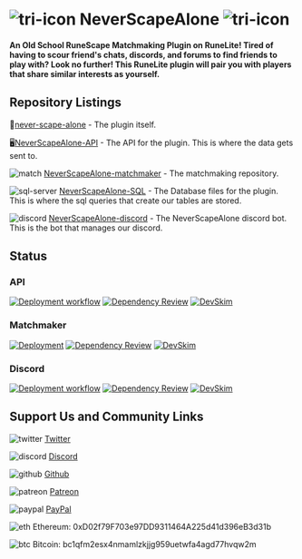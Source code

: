 # ![tri-icon](https://user-images.githubusercontent.com/5789682/173276602-8cbfd0e4-4509-4335-a6c6-49a133fd0c9f.png) NeverScapeAlone ![tri-icon](https://user-images.githubusercontent.com/5789682/173276602-8cbfd0e4-4509-4335-a6c6-49a133fd0c9f.png)

#### An Old School RuneScape Matchmaking Plugin on RuneLite! Tired of having to scour friend's chats, discords, and forums to find friends to play with? Look no further! This RuneLite plugin will pair you with players that share similar interests as yourself.

## Repository Listings
🔌[never-scape-alone](https://github.com/NeverScapeAlone/never-scape-alone) - The plugin itself.

🖥[NeverScapeAlone-API](https://github.com/NeverScapeAlone/NeverScapeAlone-API) - The API for the plugin. This is where the data gets sent to.

![match](https://user-images.githubusercontent.com/5789682/178898676-e22351d5-2d0f-4849-9cea-9b824daaabad.png) [NeverScapeAlone-matchmaker](https://github.com/NeverScapeAlone/NeverScapeAlone-matchmaker) - The matchmaking repository.

![sql-server](https://user-images.githubusercontent.com/5789682/177053846-3b578ea9-79af-4c50-b8c7-c0f078c537e3.png)
[NeverScapeAlone-SQL](https://github.com/NeverScapeAlone/NeverScapeAlone-SQL) - The Database files for the plugin. This is where the sql queries that create our tables are stored.

![discord](https://user-images.githubusercontent.com/5789682/173276137-8ea82e88-4ec1-444f-baf0-4b0dc171901f.png) [NeverScapeAlone-discord](https://github.com/NeverScapeAlone/NeverScapeAlone-discord) - The NeverScapeAlone discord bot. This is the bot that manages our discord.

## Status

### API
[![Deployment workflow](https://github.com/NeverScapeAlone/NeverScapeAlone-API/actions/workflows/workflow.yml/badge.svg)](https://github.com/NeverScapeAlone/NeverScapeAlone-API/actions/workflows/workflow.yml) [![Dependency Review](https://github.com/NeverScapeAlone/NeverScapeAlone-API/actions/workflows/dependency-review.yml/badge.svg)](https://github.com/NeverScapeAlone/NeverScapeAlone-API/actions/workflows/dependency-review.yml) [![DevSkim](https://github.com/NeverScapeAlone/NeverScapeAlone-API/actions/workflows/devskim.yml/badge.svg)](https://github.com/NeverScapeAlone/NeverScapeAlone-API/actions/workflows/devskim.yml)

### Matchmaker
[![Deployment](https://github.com/NeverScapeAlone/NeverScapeAlone-matchmaker/actions/workflows/workflow.yml/badge.svg)](https://github.com/NeverScapeAlone/NeverScapeAlone-matchmaker/actions/workflows/workflow.yml) [![Dependency Review](https://github.com/NeverScapeAlone/NeverScapeAlone-matchmaker/actions/workflows/dependency-review.yml/badge.svg)](https://github.com/NeverScapeAlone/NeverScapeAlone-matchmaker/actions/workflows/dependency-review.yml) [![DevSkim](https://github.com/NeverScapeAlone/NeverScapeAlone-matchmaker/actions/workflows/devskim.yml/badge.svg)](https://github.com/NeverScapeAlone/NeverScapeAlone-matchmaker/actions/workflows/devskim.yml)

### Discord
[![Deployment workflow](https://github.com/NeverScapeAlone/NeverScapeAlone-discord/actions/workflows/workflow.yml/badge.svg)](https://github.com/NeverScapeAlone/NeverScapeAlone-discord/actions/workflows/workflow.yml) [![Dependency Review](https://github.com/NeverScapeAlone/NeverScapeAlone-discord/actions/workflows/dependency-review.yml/badge.svg)](https://github.com/NeverScapeAlone/NeverScapeAlone-discord/actions/workflows/dependency-review.yml)
[![DevSkim](https://github.com/NeverScapeAlone/NeverScapeAlone-discord/actions/workflows/devskim.yml/badge.svg)](https://github.com/NeverScapeAlone/NeverScapeAlone-discord/actions/workflows/devskim.yml)


## Support Us and Community Links
![twitter](https://user-images.githubusercontent.com/5789682/173276125-347af1a5-e866-4770-97b2-7ebd3ab1aaa6.png)
[Twitter](https://www.twitter.com/NeverScapeAlone)

![discord](https://user-images.githubusercontent.com/5789682/173276137-8ea82e88-4ec1-444f-baf0-4b0dc171901f.png)
[Discord](https://discord.gg/rs2AH3vnmf)

![github](https://user-images.githubusercontent.com/5789682/173276200-a073b459-e9b6-45da-82b7-c1d88e1dd268.png)
[Github](https://github.com/NeverScapeAlone)

![patreon](https://user-images.githubusercontent.com/5789682/173276176-22dd9dcc-40c8-472b-9da2-455eebec296a.png)
[Patreon](https://www.patreon.com/bot_detector)

![paypal](https://user-images.githubusercontent.com/5789682/173276162-04095593-1887-42bc-b15d-718b2479425c.png)
[PayPal](https://www.paypal.com/paypalme/osrsbotdetector)

![eth](https://user-images.githubusercontent.com/5789682/173276023-fceaa48e-41ee-4968-a78a-66503eb8abdc.png)
Ethereum: 0xD02f79F703e97DD9311464A225d41d396eB3d31b

![btc](https://user-images.githubusercontent.com/5789682/173276016-702a3031-94c1-4b75-b951-738d5b500a47.png)
Bitcoin: bc1qfm2esx4nmamlzkjjg959uetwfa4agd77hvqw2m
